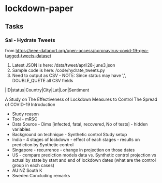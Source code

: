 # lockdown-paper

## Tasks

### Sai - Hydrate Tweets 
from https://ieee-dataport.org/open-access/coronavirus-covid-19-geo-tagged-tweets-dataset

1. Latest JSON is here: /data/tweet/april28-june3.json
2. Sample code is here: /code/hydrate_tweets.py
3. Need to output as CSV - NOTE: Since status may have ',', DOUBLE_QUETE all CSV fields

|ID|status|Country|City|Lat|Lon|Sentiment


A Study on The Effectiveness of Lockdown Measures to Control The Spread of COVID-19
Introduction
- Study reason
- Tool - mRSC
- Data Source - Dims [infected, fatal, recovered, No of tests] - hidden variables 
- Background on technique - Synthetic control
Study setup
- India - 4 stages of lockdown - effect of each stages - results on prediction by Synthetic control
- Singapore - recurrence - change in projection on those dates
- US - compare prediction models data vs. Synthetic control projection vs actual by state by start and end of lockdown dates (what are the control group in each cases)
- AU NZ South K 
- Sweden
Concluding remarks
